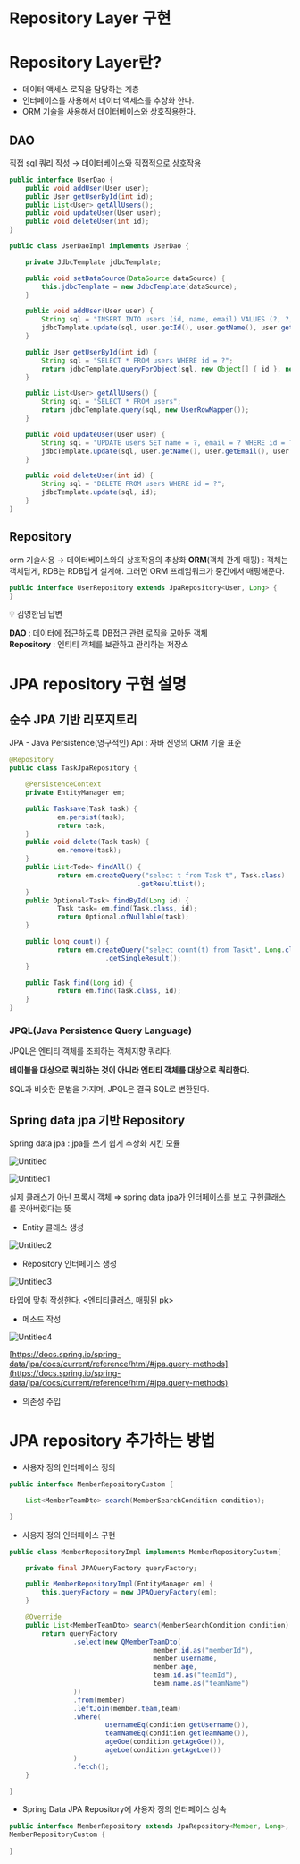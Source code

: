 # Repository Layer 구현

# Repository Layer란?

- 데이터 액세스 로직을 담당하는 계층
- 인터페이스를 사용해서 데이터 액세스를 추상화 한다.
- ORM 기술을 사용해서 데이터베이스와 상호작용한다.

## DAO

직접 sql 쿼리 작성 → 데이터베이스와 직접적으로 상호작용

```java
public interface UserDao {
    public void addUser(User user);
    public User getUserById(int id);
    public List<User> getAllUsers();
    public void updateUser(User user);
    public void deleteUser(int id);
}

public class UserDaoImpl implements UserDao {

    private JdbcTemplate jdbcTemplate;

    public void setDataSource(DataSource dataSource) {
        this.jdbcTemplate = new JdbcTemplate(dataSource);
    }

    public void addUser(User user) {
        String sql = "INSERT INTO users (id, name, email) VALUES (?, ?, ?)";
        jdbcTemplate.update(sql, user.getId(), user.getName(), user.getEmail());
    }

    public User getUserById(int id) {
        String sql = "SELECT * FROM users WHERE id = ?";
        return jdbcTemplate.queryForObject(sql, new Object[] { id }, new UserRowMapper());
    }

    public List<User> getAllUsers() {
        String sql = "SELECT * FROM users";
        return jdbcTemplate.query(sql, new UserRowMapper());
    }

    public void updateUser(User user) {
        String sql = "UPDATE users SET name = ?, email = ? WHERE id = ?";
        jdbcTemplate.update(sql, user.getName(), user.getEmail(), user.getId());
    }

    public void deleteUser(int id) {
        String sql = "DELETE FROM users WHERE id = ?";
        jdbcTemplate.update(sql, id);
    }
}
```

## Repository

orm 기술사용 → 데이터베이스와의 상호작용의 추상화
**ORM**(객체 관계 매핑) : 객체는 객체답게, RDB는 RDB답게 설계해. 그러면 ORM 프레임워크가 중간에서 매핑해준다.

```java
public interface UserRepository extends JpaRepository<User, Long> {
}
```

<aside>
💡 김영한님 답변
	
**DAO** : 데이터에 접근하도록 DB접근 관련 로직을 모아둔 객체  
**Repository** : 엔티티 객체를 보관하고 관리하는 저장소

</aside>

# JPA repository 구현 설명

## 순수 JPA 기반 리포지토리

JPA - Java Persistence(영구적인) Api : 자바 진영의 ORM 기술 표준

```java
@Repository
public class TaskJpaRepository {

	@PersistenceContext
	private EntityManager em;

	public Tasksave(Task task) {
			em.persist(task);
			return task;
	}
	public void delete(Task task) {
			em.remove(task);
	}
	public List<Todo> findAll() {
			return em.createQuery("select t from Task t", Task.class)
								.getResultList();
	}
	public Optional<Task> findById(Long id) {
			Task task= em.find(Task.class, id);
			return Optional.ofNullable(task);
	}

	public long count() {
			return em.createQuery("select count(t) from Taskt", Long.class)
						.getSingleResult();
	}

	public Task find(Long id) {
			return em.find(Task.class, id);
	}
}

```

### **JPQL(Java Persistence Query Language)**

JPQL은 엔티티 객체를 조회하는 객체지향 쿼리다.

**테이블을 대상으로 쿼리하는 것이 아니라 엔티티 객체를 대상으로 쿼리한다.**

SQL과 비슷한 문법을 가지며, JPQL은 결국 SQL로 변환된다.

## Spring data jpa 기반 Repository

Spring data jpa : jpa를 쓰기 쉽게 추상화 시킨 모듈

![Untitled](../junhyeong/img/Untitled.png)

![Untitled1](../junhyeong/img/Untitled%201.png)

 실제 클래스가 아닌 프록시 객체 ⇒ spring data jpa가 인터페이스를 보고 구현클래스를 꽂아버렸다는 뜻

- Entity 클래스 생성

![Untitled2](../junhyeong/img/Untitled%202.png)

- Repository 인터페이스 생성

![Untitled3](../junhyeong/img/Untitled%203.png)

타입에 맞춰 작성한다. <엔티티클래스, 매핑된 pk>

- 메소드 작성

![Untitled4](../junhyeong/img/Untitled%204.png)

[https://docs.spring.io/spring-data/jpa/docs/current/reference/html/#jpa.query-methods](https://docs.spring.io/spring-data/jpa/docs/current/reference/html/#jpa.query-methods)

- 의존성 주입

# JPA repository 추가하는 방법

- 사용자 정의 인터페이스 정의

```java
public interface MemberRepositoryCustom {

    List<MemberTeamDto> search(MemberSearchCondition condition);

}
```

- 사용자 정의 인터페이스 구현

```java
public class MemberRepositoryImpl implements MemberRepositoryCustom{

    private final JPAQueryFactory queryFactory;

    public MemberRepositoryImpl(EntityManager em) {
        this.queryFactory = new JPAQueryFactory(em);
    }

    @Override
    public List<MemberTeamDto> search(MemberSearchCondition condition) {
        return queryFactory
                .select(new QMemberTeamDto(
									member.id.as("memberId"),
									member.username,
									member.age,
									team.id.as("teamId"),
									team.name.as("teamName")
                ))
                .from(member)
                .leftJoin(member.team,team)
                .where(
                        usernameEq(condition.getUsername()),
                        teamNameEq(condition.getTeamName()),
                        ageGoe(condition.getAgeGoe()),
                        ageLoe(condition.getAgeLoe())
                )
                .fetch();
    }

}
```

- Spring Data JPA Repository에 사용자 정의 인터페이스 상속

```java
public interface MemberRepository extends JpaRepository<Member, Long>, 
MemberRepositoryCustom {
    
}
```
